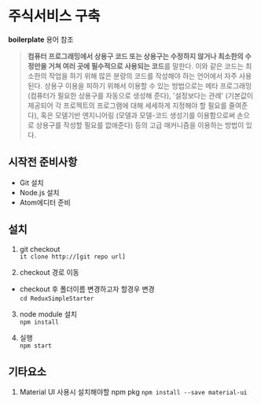 # 주식서비스 구축

**boilerplate** 용어 참조

> **컴퓨터 프로그래밍에서 상용구 코드 또는 상용구는 수정하지 않거나 최소한의 수정만을 거쳐 여러 곳에 필수적으로 사용되는 코드**를 말한다. 이와 같은 코드는 최소한의 작업을 하기 위해 많은 분량의 코드를 작성해야 하는 언어에서 자주 사용된다. 상용구 이용을 피하기 위해서 이용할 수 있는 방법으로는 메타 프로그래밍 (컴퓨터가 필요한 상용구를 자동으로 생성해 준다), '설정보다는 관례' (기본값이 제공되어 각 프로젝트의 프로그램에 대해 세세하게 지정해야 할 필요를 줄여준다), 혹은 모델기반 엔지니어링 (모델과 모델-코드 생성기를 이용함으로써 손으로 상용구를 작성할 필요를 없애준다) 등의 고급 매커니즘을 이용하는 방법이 있다.


## 시작전 준비사항
* Git 설치
* Node.js 설치
* Atom에디터 준비

## 설치
1. git checkout  
```it clone http://[git repo url]```

2. checkout 경로 이동
* checkout 후 폴더이름 변경하고자 할경우 변경  
```cd ReduxSimpleStarter```

3. node module 설치  
```npm install```

4. 실행  
```npm start```

## 기타요소
1. Material UI 사용시 설치해야할 npm pkg
```npm install --save material-ui```
